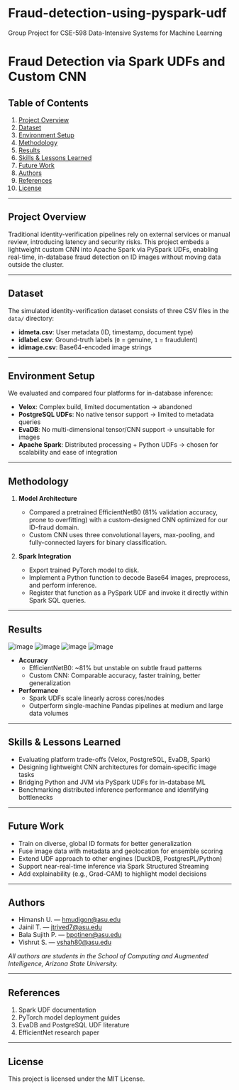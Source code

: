 # Fraud-detection-using-pyspark-udf
Group Project for CSE-598 Data-Intensive Systems for Machine Learning


# Fraud Detection via Spark UDFs and Custom CNN

## Table of Contents
1. [Project Overview](#project-overview)  
2. [Dataset](#dataset)  
3. [Environment Setup](#environment-setup)  
4. [Methodology](#methodology)  
5. [Results](#results)  
6. [Skills & Lessons Learned](#skills--lessons-learned)  
7. [Future Work](#future-work)  
8. [Authors](#authors)  
9. [References](#references)  
10. [License](#license)  

---

## Project Overview
Traditional identity-verification pipelines rely on external services or manual review, introducing latency and security risks. This project embeds a lightweight custom CNN into Apache Spark via PySpark UDFs, enabling real-time, in-database fraud detection on ID images without moving data outside the cluster.

---

## Dataset
The simulated identity-verification dataset consists of three CSV files in the `data/` directory:
- **idmeta.csv**: User metadata (ID, timestamp, document type)  
- **idlabel.csv**: Ground-truth labels (`0` = genuine, `1` = fraudulent)  
- **idimage.csv**: Base64-encoded image strings  

---

## Environment Setup
We evaluated and compared four platforms for in-database inference:
- **Velox**: Complex build, limited documentation → abandoned  
- **PostgreSQL UDFs**: No native tensor support → limited to metadata queries  
- **EvaDB**: No multi-dimensional tensor/CNN support → unsuitable for images  
- **Apache Spark**: Distributed processing + Python UDFs → chosen for scalability and ease of integration  

---

## Methodology
1. **Model Architecture**  
   - Compared a pretrained EfficientNetB0 (81% validation accuracy, prone to overfitting) with a custom-designed CNN optimized for our ID-fraud domain.  
   - Custom CNN uses three convolutional layers, max-pooling, and fully-connected layers for binary classification.

2. **Spark Integration**  
   - Export trained PyTorch model to disk.  
   - Implement a Python function to decode Base64 images, preprocess, and perform inference.  
   - Register that function as a PySpark UDF and invoke it directly within Spark SQL queries.

---

## Results
![image](https://github.com/user-attachments/assets/e9ee4741-43e7-4fc4-aa49-6d490ebfd8d0)
![image](https://github.com/user-attachments/assets/6e054521-07bd-44f4-9104-00070b42dd38)
![image](https://github.com/user-attachments/assets/2728d017-061d-4f14-b885-80c0dbf67755)
![image](https://github.com/user-attachments/assets/f0d4ea9d-043d-4162-8f0d-e2a1acb2a164)

- **Accuracy**  
  - EfficientNetB0: ~81% but unstable on subtle fraud patterns  
  - Custom CNN: Comparable accuracy, faster training, better generalization  
- **Performance**  
  - Spark UDFs scale linearly across cores/nodes  
  - Outperform single-machine Pandas pipelines at medium and large data volumes  

---

## Skills & Lessons Learned
- Evaluating platform trade-offs (Velox, PostgreSQL, EvaDB, Spark)  
- Designing lightweight CNN architectures for domain-specific image tasks  
- Bridging Python and JVM via PySpark UDFs for in-database ML  
- Benchmarking distributed inference performance and identifying bottlenecks  

---

## Future Work
- Train on diverse, global ID formats for better generalization  
- Fuse image data with metadata and geolocation for ensemble scoring  
- Extend UDF approach to other engines (DuckDB, PostgresPL/Python)  
- Support near-real-time inference via Spark Structured Streaming  
- Add explainability (e.g., Grad-CAM) to highlight model decisions  

---

## Authors
- Himansh U. — hmudigon@asu.edu  
- Jainil T. — jtrived7@asu.edu  
- Bala Sujith P. — bpotinen@asu.edu  
- Vishrut S. — vshah80@asu.edu  

_All authors are students in the School of Computing and Augmented Intelligence, Arizona State University._

---

## References
1. Spark UDF documentation  
2. PyTorch model deployment guides  
3. EvaDB and PostgreSQL UDF literature  
4. EfficientNet research paper  

---

## License
This project is licensed under the MIT License.  
```
